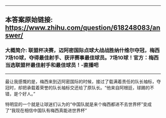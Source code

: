 ----------------------------------------
## 本答案原始链接: https://www.zhihu.com/question/618248083/answer/
### 大概简介: 联盟杯决赛，迈阿密国际点球大战战胜纳什维尔夺冠，梅西7场10球，夺得最佳射手、获评赛事最佳球员。7场10球！官方：梅西当选联盟杯最佳射手和最佳球员！-直播吧
----------------------------------------
最让我感慨的是，梅西来到迈阿密国际的时候，接过了载满着责任的队长袖标，夺冠时，却把承载着荣誉的队长袖标交还给了原队长。“他来自阿根廷，球踢的不错，是个好人。”

特明显的一个就是让球迷们认为的“中国队就是来个梅西都进不去世界杯”变成了“我现在相信中国队有梅西真能进世界杯”